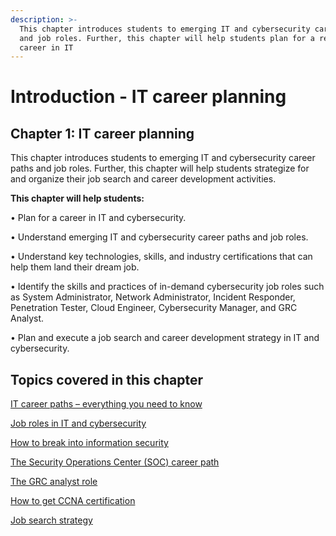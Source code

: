 ```yaml
---
description: >-
  This chapter introduces students to emerging IT and cybersecurity career paths
  and job roles. Further, this chapter will help students plan for a rewarding
  career in IT
---
```


# Introduction - IT career planning

## Chapter 1: IT career planning

This chapter introduces students to emerging IT and cybersecurity career paths and job roles. Further, this chapter will help students strategize for and organize their job search and career development activities.

**This chapter will help students:**

• Plan for a career in IT and cybersecurity.

• Understand emerging IT and cybersecurity career paths and job roles.

• Understand key technologies, skills, and industry certifications that can help them land their dream job.

• Identify the skills and practices of in-demand cybersecurity job roles such as System Administrator, Network Administrator, Incident Responder, Penetration Tester, Cloud Engineer, Cybersecurity Manager, and GRC Analyst.

• Plan and execute a job search and career development strategy in IT and cybersecurity.

## Topics covered in this chapter

[IT career paths – everything you need to know](it-career-paths-everything-you-need-to-know.md)

[Job roles in IT and cybersecurity](job-roles-in-it-and-cybersecurity.md)

[How to break into information security](how-to-break-into-information-security.md)

[The Security Operations Center (SOC) career path](the-security-operations-center-soc-career-path.md)

[The GRC analyst role](the-grc-analyst-job-role.md)

[How to get CCNA certification](how-to-get-ccna-certification.md)

[Job search strategy](job-search-strategy.md)
